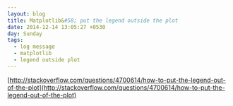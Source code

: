 ```yaml
---
layout: blog
title: Matplotlib&#58; put the legend outside the plot
date: 2014-12-14 13:05:27 +0530
day: Sunday
tags:
  - log message
  - matplotlib
  - legend outside plot
---
```


[http://stackoverflow.com/questions/4700614/how-to-put-the-legend-out-of-the-plot](http://stackoverflow.com/questions/4700614/how-to-put-the-legend-out-of-the-plot)
